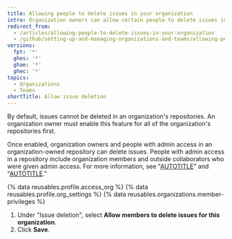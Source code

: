 ```yaml
---
title: Allowing people to delete issues in your organization
intro: Organization owners can allow certain people to delete issues in repositories owned by your organization.
redirect_from:
  - /articles/allowing-people-to-delete-issues-in-your-organization
  - /github/setting-up-and-managing-organizations-and-teams/allowing-people-to-delete-issues-in-your-organization
versions:
  fpt: '*'
  ghes: '*'
  ghae: '*'
  ghec: '*'
topics:
  - Organizations
  - Teams
shortTitle: Allow issue deletion
---
```


By default, issues cannot be deleted in an organization's repositories. An organization owner must enable this feature for all of the organization's repositories first.

Once enabled, organization owners and people with admin access in an organization-owned repository can delete issues. People with admin access in a repository include organization members and outside collaborators who were given admin access. For more information, see "[AUTOTITLE](/organizations/managing-user-access-to-your-organizations-repositories/repository-roles-for-an-organization)" and "[AUTOTITLE](/issues/tracking-your-work-with-issues/deleting-an-issue)."

{% data reusables.profile.access_org %}
{% data reusables.profile.org_settings %}
{% data reusables.organizations.member-privileges %}
1. Under "Issue deletion", select **Allow members to delete issues for this organization**.
1. Click **Save**.

